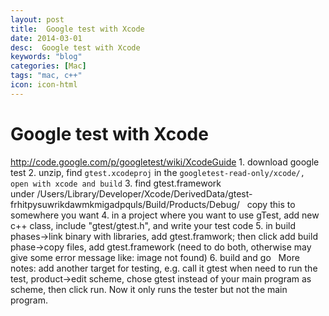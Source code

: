```yaml
---
layout: post
title:  Google test with Xcode
date: 2014-03-01
desc:  Google test with Xcode
keywords: "blog"
categories: [Mac]
tags: "mac, c++"
icon: icon-html
---
```


# Google test with Xcode

http://code.google.com/p/googletest/wiki/XcodeGuide 1\. download google test 2\. unzip, find `gtest.xcodeproj` in the `googletest-read-only/xcode/, open with xcode and build` 3\. find gtest.framework under /Users/Library/Developer/Xcode/DerivedData/gtest-frhitpysuwrikdawmkmigadpquls/Build/Products/Debug/   copy this to somewhere you want 4\. in a project where you want to use gTest, add new c++ class, include "gtest/gtest.h", and write your test code 5\. in build phases->link binary with libraries, add gtest.framwork; then click add build phase->copy files, add gtest.framework (need to do both, otherwise may give some error message like: image not found) 6\. build and go   More notes: add another target for testing, e.g. call it gtest when need to run the test, product->edit scheme, chose gtest instead of your main program as scheme, then click run. Now it only runs the tester but not the main program.
